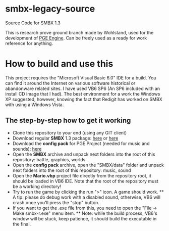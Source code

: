 # smbx-legacy-source
Source Code for SMBX 1.3

This is research prove ground branch made by Wohlstand, used for the development of [PGE Engine](https://github.com/WohlSoft/PGE-Project). Can be freely used as a ready for work reference for anything.

# How to build and use this
This project requires the "Microsoft Visual Basic 6.0" IDE for a build. You can find it around the Internet on various software historical or abandonware related sites. I have used VB6 SP6 (An SP6 included with an install CD image that I had).
The best environment for a work the Windows XP suggested, however, knowing the fact that Redigit has worked on SMBX with using a Windows Vista.

## The step-by-step how to get it working
* Clone this repository to your end (using any GIT client)
* Download regular **SMBX** 1.3 package: [here](http://wohlsoft.ru/docs/SMBX_1.3.0.1/SMBX%201.3.0.1.zip) or [here](http://wohlsoft.ru/docs/SMBX_Old/SMBX%201.3.0%20Build%2064.7z)
* Download the **config pack** for PGE Project (needed for music and sounds): [here](http://wohlsoft.ru/docs/_laboratory/config_packs/SMBX_13_compatible.zip)
* Open the **SMBX** archive and unpack next folders into the root of this repository: battle, graphics, worlds
* Open the **config pack** archive, open the "SMBX/data" folder and unpack next folders into the root of this repository: music, sound
* Open the **Mario.vbp** project file directly from the repository root, it should be loaded in VB6 IDE. Note that the root of the repository must be a working directory!
* Try to run the game by clicking the run ">" icon. A game should work.
** A tip: please do debug work with a disabled sound, otherwise, VB6 will crash once you'll press the "stop" button.
* If you want to get the .exe file from this, you need to open the "File -> Make smbx-r.exe" menu item.
** Note: while the build process, VB6's window will be stuck, keep patience, it should build the executable in the final.
